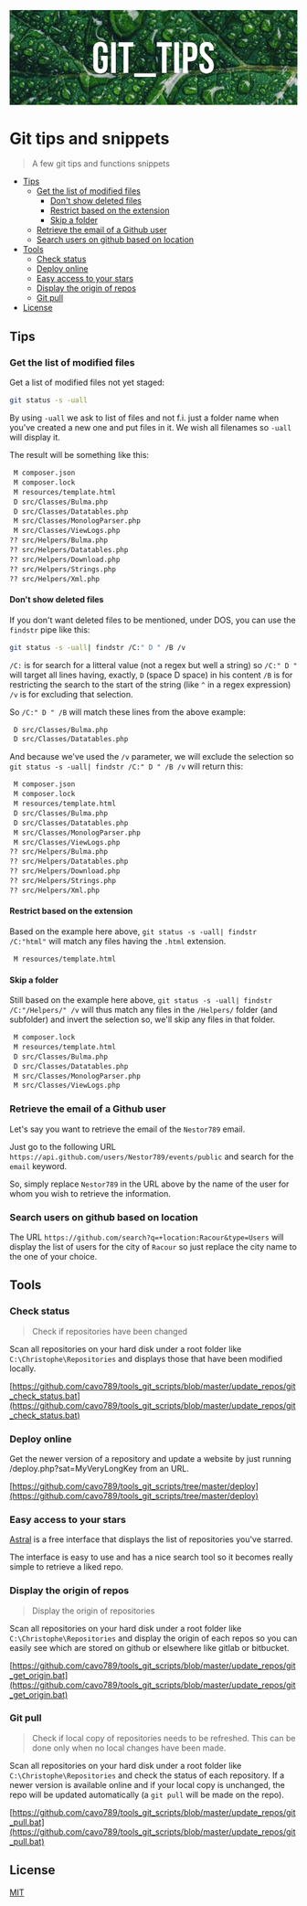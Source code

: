 ﻿![Banner](./images/banner.png)

# Git tips and snippets

> A few git tips and functions snippets

<!-- table-of-contents - start -->
* [Tips](#tips)
    * [Get the list of modified files](#get-the-list-of-modified-files)
       * [Don't show deleted files](#dont-show-deleted-files)
       * [Restrict based on the extension](#restrict-based-on-the-extension)
       * [Skip a folder](#skip-a-folder)
    * [Retrieve the email of a Github user](#retrieve-the-email-of-a-github-user)
    * [Search users on github based on location](#search-users-on-github-based-on-location)
* [Tools](#tools)
    * [Check status](#check-status)
    * [Deploy online](#deploy-online)
    * [Easy access to your stars](#easy-access-to-your-stars)
    * [Display the origin of repos](#display-the-origin-of-repos)
    * [Git pull](#git-pull)
* [License](#license)
<!-- table-of-contents - end -->

## Tips

### Get the list of modified files

Get a list of modified files not yet staged:

```bash
git status -s -uall
```

By using `-uall` we ask to list of files and not f.i. just a folder name when you've created a new one and put files in it. We wish all filenames so `-uall` will display it.

The result will be something like this:

```bash
 M composer.json
 M composer.lock
 M resources/template.html
 D src/Classes/Bulma.php
 D src/Classes/Datatables.php
 M src/Classes/MonologParser.php
 M src/Classes/ViewLogs.php
?? src/Helpers/Bulma.php
?? src/Helpers/Datatables.php
?? src/Helpers/Download.php
?? src/Helpers/Strings.php
?? src/Helpers/Xml.php
```

#### Don't show deleted files

If you don't want deleted files to be mentioned, under DOS, you can use the `findstr` pipe like this:

```bash
git status -s -uall| findstr /C:" D " /B /v
```

`/C:` is for search for a litteral value (not a regex but well a string) so `/C:" D "` will target all lines having, exactly, ` D ` (space D space) in his content
`/B` is for restricting the search to the start of the string (like  `^` in a regex expression)
`/v` is for excluding that selection.

So `/C:" D " /B` will match these lines from the above example:

```bash
 D src/Classes/Bulma.php
 D src/Classes/Datatables.php
```

And because we've used the `/v` parameter, we will exclude the selection so `git status -s -uall| findstr /C:" D " /B /v` will return this:

```bash
 M composer.json
 M composer.lock
 M resources/template.html
 D src/Classes/Bulma.php
 D src/Classes/Datatables.php
 M src/Classes/MonologParser.php
 M src/Classes/ViewLogs.php
?? src/Helpers/Bulma.php
?? src/Helpers/Datatables.php
?? src/Helpers/Download.php
?? src/Helpers/Strings.php
?? src/Helpers/Xml.php
```

#### Restrict based on the extension

Based on the example here above, `git status -s -uall| findstr /C:"html"` will match any files having the `.html` extension.

```bash
 M resources/template.html
```

#### Skip a folder

Still based on the example here above, `git status -s -uall| findstr /C:"/Helpers/" /v` will thus match any files in the `/Helpers/` folder (and subfolder) and invert the selection so, we'll skip any files in that folder.

```bash
 M composer.lock
 M resources/template.html
 D src/Classes/Bulma.php
 D src/Classes/Datatables.php
 M src/Classes/MonologParser.php
 M src/Classes/ViewLogs.php
```

### Retrieve the email of a Github user

Let's say you want to retrieve the email of the `Nestor789` email.

Just go to the following URL `https://api.github.com/users/Nestor789/events/public` and search for the `email` keyword.

So, simply replace `Nestor789` in the URL above by the name of the user for whom you wish to retrieve the information.

### Search users on github based on location

The URL `https://github.com/search?q=+location:Racour&type=Users` will display the list of users for the city of `Racour` so just replace the city name to the one of your choice.

## Tools

### Check status

> Check if repositories have been changed

Scan all repositories on your hard disk under a root folder like `C:\Christophe\Repositories` and displays those that have been modified locally.

[https://github.com/cavo789/tools_git_scripts/blob/master/update_repos/git_check_status.bat](https://github.com/cavo789/tools_git_scripts/blob/master/update_repos/git_check_status.bat)

### Deploy online

Get the newer version of a repository and update a website by just running /deploy.php?sat=MyVeryLongKey from an URL.

[https://github.com/cavo789/tools_git_scripts/tree/master/deploy](https://github.com/cavo789/tools_git_scripts/tree/master/deploy)

### Easy access to your stars

[Astral](https://astralapp.com/) is a free interface that displays the list of repositories you've starred.

The interface is easy to use and has a nice search tool so it becomes really simple to retrieve a liked repo.

### Display the origin of repos

> Display the origin of repositories

Scan all repositories on your hard disk under a root folder like `C:\Christophe\Repositories` and display the origin of each repos so you can easily see which are stored on github or elsewhere like gitlab or bitbucket.

[https://github.com/cavo789/tools_git_scripts/blob/master/update_repos/git_get_origin.bat](https://github.com/cavo789/tools_git_scripts/blob/master/update_repos/git_get_origin.bat)

### Git pull

> Check if local copy of repositories needs to be refreshed. This can be done only when no local changes have been made.

Scan all repositories on your hard disk under a root folder like `C:\Christophe\Repositories` and check the status of each repository. If a newer version is available online and if your local copy is unchanged, the repo will be updated automatically (a `git pull` will be made on the repo).

[https://github.com/cavo789/tools_git_scripts/blob/master/update_repos/git_pull.bat](https://github.com/cavo789/tools_git_scripts/blob/master/update_repos/git_pull.bat)

## License

[MIT](LICENSE)
